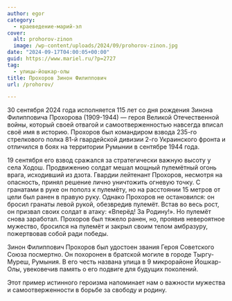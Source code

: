 ```yaml
---
author: egor
category:
  - краеведение-марий-эл
cover:
  alt: prohorov-zinon
  image: /wp-content/uploads/2024/09/prohorov-zinon.jpg
date: "2024-09-17T04:00:05+00:00"
guid: https://www.mariel.ru/?p=2727
tag:
  - улицы-йошкар-олы
title: Прохоров Зинон Филиппович
url: /prohorov/

---
```

30 сентября 2024 года исполняется 115 лет со дня рождения Зинона Филипповича Прохорова (1909-1944) — героя Великой Отечественной войны, который своей отвагой и самоотверженностью навсегда вписал своё имя в историю. Прохоров был командиром взвода 235-го стрелкового полка 81-й гвардейской дивизии 2-го Украинского фронта и отличился в боях на территории Румынии в сентябре 1944 года.

19 сентября его взвод сражался за стратегически важную высоту у села Ходош. Продвижению солдат мешал мощный пулемётный огонь врага, исходивший из дзота. Гвардии лейтенант Прохоров, несмотря на опасность, принял решение лично уничтожить огневую точку. С гранатами в руке он пополз к пулемёту, но на расстоянии 15 метров от цели был ранен в правую руку. Однако Прохоров не остановился: он бросил гранаты левой рукой, обезвредив пулемёт. Встав во весь рост, он призвал своих солдат в атаку: «Вперёд! За Родину!». Но пулемёт снова заработал. Прохоров был тяжело ранен, но, проявив невероятное мужество, бросился на пулемёт и закрыл своим телом амбразуру, пожертвовав собой ради победы.

Зинон Филиппович Прохоров был удостоен звания Героя Советского Союза посмертно. Он похоронен в братской могиле в городе Тыргу-Муреш, Румыния. В его честь названа улица в 9 микрорайоне Йошкар-Олы, увековечив память о его подвиге для будущих поколений.

Этот пример истинного героизма напоминает нам о важности мужества и самоотверженности в борьбе за свободу и родину.

